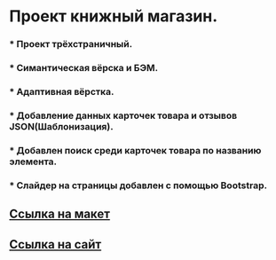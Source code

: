 # Проект книжный магазин.

### * Проект трёхстраничный.
### * Симантическая вёрска и БЭМ.
### * Адаптивная вёрстка.
### * Добавление данных карточек товара и отзывов JSON(Шаблонизация).
### * Добавлен поиск среди карточек товара по названию элемента.
### * Слайдер на страницы добавлен с помощью Bootstrap.


## [Ссылка на макет](https://www.figma.com/file/fa75CDeoGoAnZqFTJDrsMT/Книги-HTML-Academy-(Copy)?node-id=0-1&t=8lzgsZkNhM8FR6EH-0)

## [Ссылка на сайт](https://nikdenis.github.io/Book-Shop/)

